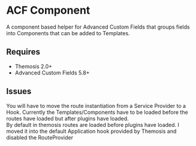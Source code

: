 # ACF Component

A component based helper for Advanced Custom Fields that groups fields into Components that can be added to Templates.

## Requires
- Themosis 2.0+
- Advanced Custom Fields 5.8+

## Issues

You will have to move the route instantiation from a Service Provider to a Hook. Currently the Templates/Components have to be loaded before the routes have loaded but after plugins have loaded.  
By default in themosis routes are loaded before plugins have loaded. I moved it into the default Application hook provided by Themosis and disabled the RouteProvider